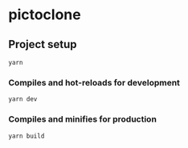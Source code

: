 # pictoclone

## Project setup
```
yarn
```

### Compiles and hot-reloads for development
```
yarn dev
```

### Compiles and minifies for production
```
yarn build

